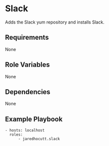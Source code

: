# Slack

Adds the Slack yum repository and installs Slack.

## Requirements

None

## Role Variables

None

## Dependencies

None

## Example Playbook

```
- hosts: localhost
  roles:
      - jaredhocutt.slack
```
